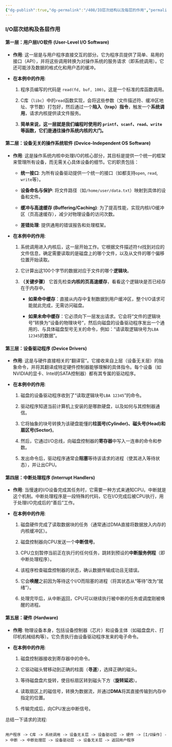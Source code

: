 ```yaml
---
{"dg-publish":true,"dg-permalink":"/408/IO层次结构以及每层的作用","permalink":"/408/IO层次结构以及每层的作用/"}
---
```



### **I/O层次结构及各层作用**

#### **第一层：用户层I/O软件 (User-Level I/O Software)**

- **作用**: 这一层是与用户程序直接交互的部分。它为程序员提供了简单、易用的接口（API），并将这些调用转换为对操作系统的服务请求（即系统调用）。它还可能涉及数据的格式化和用户态的缓冲。
    
- **在本例中的作用**:
    
    1. 程序员编写的代码是 `read(fd, buf, 100)`。这是一个标准的库函数调用。
        
    2. C库（`libc`）中的`read`函数实现，会将这些参数（文件描述符、缓冲区地址、字节数）打包好，然后通过一个**陷入（trap）指令**，触发一个**系统调用**，请求内核提供读文件服务。
        
    3. **简单来说，这一层就是我们编程时使用的 `printf`、`scanf`、`read`、`write` 等函数，它们是通往操作系统内核的大门。**
        

#### **第二层：设备无关的操作系统软件 (Device-Independent OS Software)**

- **作用**: 这是操作系统内核中处理I/O的核心部分，其目标是提供一个统一的框架来管理所有设备，而无需关心具体设备的细节。它的职责包括：
    
    - **统一接口**: 为所有设备驱动提供一个统一的接口（如都支持`open`, `read`, `write`等）。
        
    - **设备命名与保护**: 将文件路径（如`/home/user/data.txt`）映射到具体的设备和文件。
        
    - **缓冲与高速缓存 (Buffering/Caching)**: 为了提高性能，实现内核I/O缓冲区（页高速缓存），减少对物理设备的访问次数。
        
    - **差错处理**: 提供通用的错误报告和处理框架。
        
- **在本例中的作用**:
    
    1. 系统调用进入内核后，这一层开始工作。它根据文件描述符`fd`找到对应的文件信息，确定需要读取的是磁盘上的哪个文件，以及从文件的哪个偏移位置开始读取。
        
    2. 它计算出这100个字节的数据对应于文件的哪个**逻辑块**。
        
    3. **（关键步骤）** 它首先检查**内核的页高速缓存**，看看这个逻辑块是否已经存在于内存中。
        
        - **如果命中缓存**：直接从内存中复制数据到用户缓冲区，整个I/O请求可能就此完成，无需访问磁盘。
            
        - **如果未命中缓存**：它必须向下一层发出请求。它会将“文件的逻辑块号”转换为“设备的物理块号”，然后向磁盘的设备驱动程序发出一个通用的、与具体磁盘型号无关的命令，例如：“请读取逻辑块号为`LBA 12345`的数据”。
            

#### **第三层：设备驱动程序 (Device Drivers)**

- **作用**: 这是与硬件直接相关的“翻译官”。它接收来自上层（设备无关层）的抽象命令，并将其翻译成特定硬件控制器能够理解的具体指令。每个设备（如NVIDIA的显卡、Intel的SATA控制器）都有其专属的驱动程序。
    
- **在本例中的作用**:
    
    1. 磁盘的设备驱动程序收到了“读取逻辑块号`LBA 12345`”的命令。
        
    2. 驱动程序知道当前计算机上安装的是哪款硬盘，以及如何与其控制器通信。
        
    3. 它将抽象的块号转换为该硬盘能懂的**柱面号(Cylinder)、磁头号(Head)和扇区号(Sector)**。
        
    4. 然后，它通过I/O总线，向磁盘控制器的**寄存器**中写入一连串的命令和参数。
        
    5. 发出命令后，驱动程序通常会**阻塞**等待该请求的进程（使其进入等待状态），并让出CPU。
        

#### **第四层：中断处理程序 (Interrupt Handlers)**

- **作用**: 当慢速的I/O设备完成其任务时，它需要一种方式来通知CPU。中断就是这个机制。中断处理程序是一段特殊的代码，它在I/O完成后被CPU执行，用于处理I/O完成后的“善后”工作。
    
- **在本例中的作用**:
    
    1. 磁盘硬件完成了读取数据块的任务（通常通过DMA直接将数据放入内存的内核缓冲区）。
        
    2. 磁盘控制器向CPU发送一个**中断信号**。
        
    3. CPU立刻暂停当前正在执行的任何任务，跳转到预设的**中断服务例程**（即中断处理程序）。
        
    4. 该程序检查磁盘控制器的状态，确认数据传输成功且无错误。
        
    5. 它会**唤醒**之前因为等待这个I/O而阻塞的进程（将其状态从“等待”改为“就绪”）。
        
    6. 处理完毕后，从中断返回，CPU可以继续执行被中断的任务或调度刚被唤醒的进程。
        

#### **第五层：硬件 (Hardware)**

- **作用**: 物理设备本身，包括设备控制器（芯片）和设备主体（如磁盘盘片、打印机机械结构等）。它负责执行由设备驱动程序发来的电子命令。
    
- **在本例中的作用**:
    
    1. 磁盘控制器接收到寄存器中的命令。
        
    2. 它驱动磁头臂移动到正确的柱面（**寻道**），选择正确的磁头。
        
    3. 等待磁盘盘片旋转，使目标扇区转到磁头下方（**旋转延迟**）。
        
    4. 读取扇区上的磁信号，转换为数据流，并通过**DMA**将其直接传输到内存中指定的位置。
        
    5. 传输完成后，向CPU发出中断信号。
        

总结一下请求的流程:
```

用户程序 -> C库 -> 系统调用 -> 设备无关层 -> 设备驱动层 -> 硬件 -> [I/O操作] -> 中断 -> 中断处理层 -> 设备驱动层 -> 设备无关层 -> 返回用户程序
```
